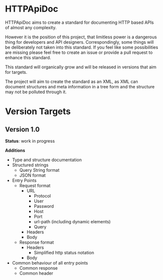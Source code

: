 # HTTPApiDoc

HTTPApiDoc aims to create a standard for documenting HTTP based APIs of almost any complexity.

However it is the position of this project, that limitless power is a dangerous thing for developers and API designers. Correspondingly, some things will be deliberately not taken into this standard. If you feel like some possibilities are missing please feel free to create an issue or provide a pull request to enhance this standard.

This standard will organically grow and will be released in versions that aim for targets.

The project will aim to create the standard as an XML, as XML can document structures and meta information in a tree form and the structure may not be polluted through it.



# Version Targets

## Version 1.0

**Status**: work in progress

**Additions**
- Type and structure documentation
- Structured strings
  - Query String format
  - JSON format
- Entry Points
  - Request format
    - URL
      - Protocol
      - User
      - Password
      - Host
      - Port
      - url-path (including dynamic elements)
      - Query
    - Headers
    - Body
  - Response format
    - Headers
      - Simplified http status notation
    - Body
- Common behaviour of all entry points
  - Common response
  - Common header